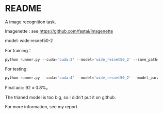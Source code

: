 # README

A image recognition task.

Imagenette : see https://github.com/fastai/imagenette

model: wide resnet50-2

For training：

```python
python runner.py --cuda='cuda:2' --model='wide_resnet50_2' --save_path='./wide_resnet50_2_from_scratch_lr=4.pth' --log_dir='log_wide_resnet50_2_from_scratch_lr=4' --epochs=500 --lr=1e-4 --batch-size=32 --mode='train' --seed=1111
```

For testing:

```python
python runner.py --cuda='cuda:4' --model='wide_resnet50_2' --model_params_path='./wide_resnet50_2_from_scratch_lr=4.pth' --log_dir='log_wide_resnet50_2_from_scratch_lr=4' --mode='test'
```

Final acc: $92\pm0.8$%。

The trianed model is too big, so I didn't put it on github.

For more information, see my report.

